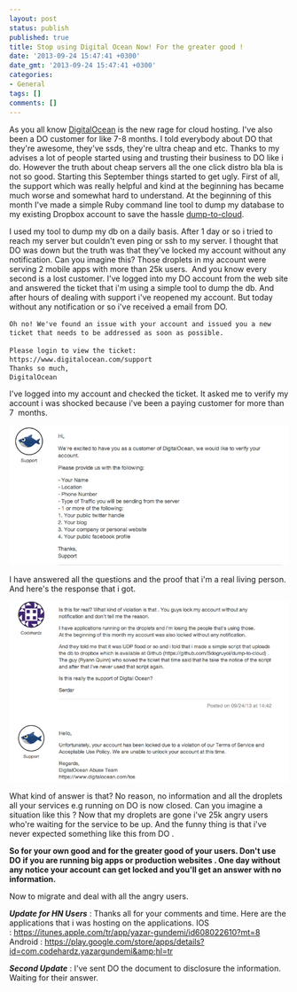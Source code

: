 ```yaml
---
layout: post
status: publish
published: true
title: Stop using Digital Ocean Now! For the greater good !
date: '2013-09-24 15:47:41 +0300'
date_gmt: '2013-09-24 15:47:41 +0300'
categories:
- General
tags: []
comments: []
---
```

As you all know [DigitalOcean](https://www.digitalocean.com/) is the new rage for cloud hosting. I've also been a DO customer for like 7-8 months. I told everybody about DO that they're awesome, they've ssds, they're ultra cheap and etc. Thanks to my advises a lot of people started using and trusting their business to DO like i do.
However the truth about cheap servers all the one click distro bla bla is not so good. Starting this September things started to get ugly. First of all, the support which was really helpful and kind at the beginning has became much worse and somewhat hard to understand.
At the beginning of this month I've made a simple Ruby command line tool to dump my database to my existing Dropbox account to save the hassle [dump-to-cloud](https://github.com/Sdogruyol/dump-to-cloud).

I used my tool to dump my db on a daily basis. After 1 day or so i tried to reach my server but couldn't even ping or ssh to my server. I thought that DO was down but the truth was that they've locked my account without any notification. Can you imagine this? Those droplets in my account were serving 2 mobile apps with more than 25k users.  And you know every second is a lost customer. I've logged into my DO account from the web site and answered the ticket that i'm using a simple tool to dump the db. And after hours of dealing with support i've reopened my account.
But today without any notification or so i've received a email from DO.

    Oh no! We've found an issue with your account and issued you a new ticket that needs to be addressed as soon as possible.

    Please login to view the ticket:
    https://www.digitalocean.com/support
    Thanks so much,
    DigitalOcean

I've logged into my account and checked the ticket. It asked me to verify my account i was shocked because i've been a paying customer for more than 7  months.

![DigitalOcean Verifiy 1](/images/do_verify.png)

I have answered all the questions and the proof that i'm a real living person.
And here's the response that i got.

![DigitalOcean Verifiy 2](/images/do_verify_2.png)

What kind of answer is that? No reason, no information and all the droplets all your services e.g running on DO is now closed. Can you imagine a situation like this ? Now that my droplets are gone i've 25k angry users who're waiting for the service to be up. And the funny thing is that i've never expected something like this from DO .

<strong>So for your own good and for the greater good of your users. Don't use DO if you are running big apps or production websites . One day without any notice your account can get locked and you'll get an answer with no information. </strong>

Now to migrate and deal with all the angry users.

***Update for HN Users*** : Thanks all for your comments and time. Here are the applications that i was hosting on the applications.
IOS : https://itunes.apple.com/tr/app/yazar-gundemi/id608022610?mt=8
Android : https://play.google.com/store/apps/details?id=com.codehardz.yazargundemi&amp;hl=tr

***Second Update*** : I've sent DO the document to disclosure the information. Waiting for their answer.

